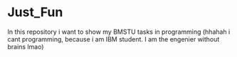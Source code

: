 # Just_Fun

In this repository i want to show my BMSTU tasks in programming (hhahah i cant programming, because i am IBM student. I am the engenier without brains lmao)
